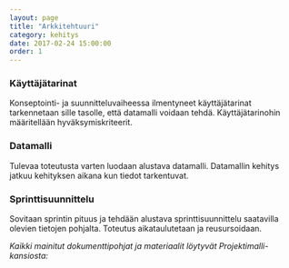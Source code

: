```yaml
---
layout: page
title: "Arkkitehtuuri"
category: kehitys
date: 2017-02-24 15:00:00
order: 1
---
```


### Käyttäjätarinat

Konseptointi- ja suunnitteluvaiheessa ilmentyneet käyttäjätarinat tarkennetaan sille tasolle, että datamalli voidaan tehdä. Käyttäjätarinohin määritellään hyväksymiskriteerit.

### Datamalli

Tulevaa toteutusta varten luodaan alustava datamalli. Datamallin kehitys jatkuu kehityksen aikana kun tiedot tarkentuvat.

### Sprinttisuunnittelu

Sovitaan sprintin pituus ja tehdään alustava sprinttisuunnittelu saatavilla olevien tietojen pohjalta. Toteutus aikataulutetaan ja reusursoidaan.

_Kaikki mainitut dokumenttipohjat ja materiaalit löytyvät Projektimalli-kansiosta:_ 
